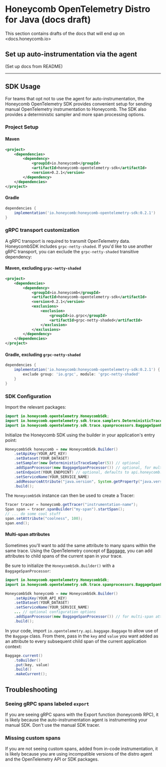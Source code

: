 # Honeycomb OpenTelemetry Distro for Java (docs draft)

This section contains drafts of the docs that will end up on <docs.honeycomb.io>

## Set up auto-instrumentation via the agent

(Set up docs from README)

---

## SDK Usage

For teams that opt not to use the agent for auto-instrumentation,
the Honeycomb OpenTelemetry SDK provides convenient setup
for sending manual OpenTelemetry instrumentation to Honeycomb.
The SDK also provides a deterministic sampler and more span processing options.

### Project Setup

#### Maven

```xml
<project>
    <dependencies>
        <dependency>
            <groupId>io.honeycomb</groupId>
            <artifactId>honeycomb-opentelemetry-sdk</artifactId>
            <version>0.2.1</version>
        </dependency>
    </dependencies>
</project>
```

#### Gradle

```groovy
dependencies {
    implementation('io.honeycomb:honeycomb-opentelemetry-sdk:0.2.1')
}
```

### gRPC transport customization

A gRPC transport is required to transmit OpenTelemetry data.
HoneycombSDK includes `grpc-netty-shaded`.
If you'd like to use another gRPC transport,
you can exclude the `grpc-netty-shaded` transitive dependency:

#### Maven, excluding `grpc-netty-shaded`

```xml
<project>
    <dependencies>
        <dependency>
            <groupId>io.honeycomb</groupId>
            <artifactId>honeycomb-opentelemetry-sdk</artifactId>
            <version>0.2.1</version>
            <exclusions>
                <exclusion>
                    <groupId>io.grpc</groupId>
                    <artifactId>grpc-netty-shaded</artifactId>
                </exclusion>
            </exclusions>
        </dependency>
    </dependencies>
</project>
```

#### Gradle, excluding `grpc-netty-shaded`

```groovy
dependencies {
    implementation('io.honeycomb:honeycomb-opentelemetry-sdk:0.2.1') {
        exclude group: 'io.grpc', module: 'grpc-netty-shaded'
    }
}
```

### SDK Configuration

Import the relevant packages:

```java
import io.honeycomb.opentelemetry.HoneycombSdk;
import io.honeycomb.opentelemetry.sdk.trace.samplers.DeterministicTraceSampler; // optional, for sampling
import io.honeycomb.opentelemetry.sdk.trace.spanprocessors.BaggageSpanProcessor; // optional, for multi-span attributes
```

Initialize the Honeycomb SDK using the builder
in your application's entry point:

```java
HoneycombSdk honeycomb = new HoneycombSdk.Builder()
    .setApiKey(YOUR_API_KEY)
    .setDataset(YOUR_DATASET)
    .setSampler(new DeterministicTraceSampler(5)) // optional
    .addSpanProcessor(new BaggageSpanProcessor()) // optional, for multi-span attributes
    .setEndpoint(YOUR_ENDPOINT) // optional, defaults to api.honeycomb.io
    .setServiceName(YOUR_SERVICE_NAME)
    .addResourceAttribute("java.version", System.getProperty("java.version")) // optional
    .build();
```

The `HoneycombSdk` instance can then be used to create a Tracer:

```java
Tracer tracer = honeycomb.getTracer("instrumentation-name");
Span span = tracer.spanBuilder("my-span").startSpan();
// ... do some cool stuff
span.setAttribute("coolness", 100);
span.end();
```

#### Multi-span attributes

Sometimes you'll want to add the same attribute to many spans
within the same trace.
Using the OpenTelemetry concept of
[Baggage](https://github.com/open-telemetry/opentelemetry-specification/blob/main/specification/overview.md#baggage-signal),
you can add attributes to child spans of the current span in your trace.

Be sure to initialize the `HoneycombSdk.Builder()`
with a `BaggageSpanProcessor`:

```java
import io.honeycomb.opentelemetry.HoneycombSdk;
import io.honeycomb.opentelemetry.sdk.trace.spanprocessors.BaggageSpanProcessor;

HoneycombSdk honeycomb = new HoneycombSdk.Builder()
    .setApiKey(YOUR_API_KEY)
    .setDataset(YOUR_DATASET)
    .setServiceName(YOUR_SERVICE_NAME)
    ... // optional configuration options
    .addSpanProcessor(new BaggageSpanProcessor()) // for multi-span attributes
    .build();
```

In your code, import `io.opentelemetry.api.baggage.Baggage`
to allow use of the `Baggage` class.
From there, pass in the `key` and `value` you want added as an attribute
to every subsequent child span of the current application context:

```java
Baggage.current()
    .toBuilder()
    .put(key, value)
    .build()
    .makeCurrent();
```

## Troubleshooting

### Seeing gRPC spans labeled `export`

If you are seeing gRPC spans with the Export function (honeycomb RPC),
it is likely because the auto-instrumentation agent is instrumenting
your manual SDK.
Don't use the manual SDK tracer.

### Missing custom spans

If you are not seeing custom spans, added from in-code instrumentation,
it is likely because you are using incompatible versions of the distro agent
and the OpenTelemetry API or SDK packages.
